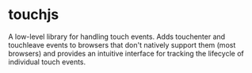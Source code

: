 touchjs
=======

A low-level library for handling touch events. Adds touchenter and touchleave events to browsers that don't natively support them (most browsers) and provides an intuitive interface for tracking the lifecycle of individual touch events.
